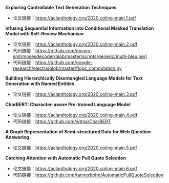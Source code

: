 **Exploring Controllable Text Generation Techniques**

 - 论文链接：https://aclanthology.org/2020.coling-main.1.pdf

**Infusing Sequential Information into Conditional Masked Translation Model with Self-Review Mechanism**

 - 论文链接：https://aclanthology.org/2020.coling-main.2.pdf
 - 代码链接：https://github.com/moses-smt/mosesdecoder/blob/master/scripts/generic/multi-bleu.perl
 - 代码链接：https://github.com/google-research/electra/blob/master/flops_computation.py

**Building Hierarchically Disentangled Language Models for Text Generation with Named Entities**

 - 论文链接：https://aclanthology.org/2020.coling-main.3.pdf

**CharBERT: Character-aware Pre-trained Language Model**

- 论文链接：https://aclanthology.org/2020.coling-main.4.pdf
- 代码链接：https://github.com/wtma/CharBERT

**A Graph Representation of Semi-structured Data for Web Question Answering**

 - 论文链接：https://aclanthology.org/2020.coling-main.5.pdf

**Catching Attention with Automatic Pull Quote Selection**

- 论文链接：https://aclanthology.org/2020.coling-main.6.pdf
- 代码链接：https://github.com/tannerbohn/AutomaticPullQuoteSelection

